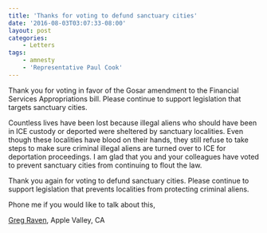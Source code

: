 ```yaml
---
title: 'Thanks for voting to defund sanctuary cities'
date: '2016-08-03T03:07:33-08:00'
layout: post
categories:
    - Letters
tags:
    - amnesty
    - 'Representative Paul Cook'
---
```


Thank you for voting in favor of the Gosar amendment to the Financial Services Appropriations bill. Please continue to support legislation that targets sanctuary cities.

Countless lives have been lost because illegal aliens who should have been in ICE custody or deported were sheltered by sanctuary localities. Even though these localities have blood on their hands, they still refuse to take steps to make sure criminal illegal aliens are turned over to ICE for deportation proceedings. I am glad that you and your colleagues have voted to prevent sanctuary cities from continuing to flout the law.

Thank you again for voting to defund sanctuary cities. Please continue to support legislation that prevents localities from protecting criminal aliens.

Phone me if you would like to talk about this,

[Greg Raven](https://www.gregraven.org), Apple Valley, CA